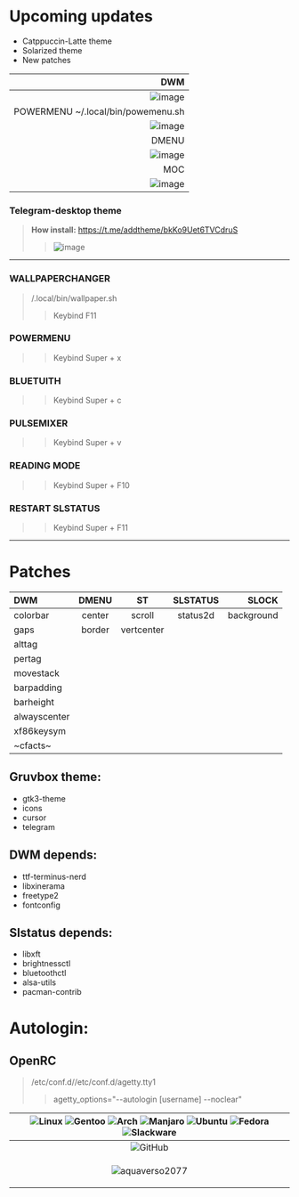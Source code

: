 # Upcoming updates
+ Catppuccin-Latte theme
+ Solarized theme
+ New patches

|DWM|
|--:|
|![image](https://github.com/user-attachments/assets/97fcde08-8e7e-4415-b84d-2d34566fb552)|
|POWERMENU ~/.local/bin/powemenu.sh|
|![image](https://github.com/user-attachments/assets/99100127-1a87-45d2-8dc5-0dc7be2070b7)|
|DMENU|
|![image](https://github.com/user-attachments/assets/068556ca-993d-4949-8ec6-09320e10fbb7)|
|MOC|
|![image](https://github.com/user-attachments/assets/b19e8418-1497-4316-be96-4234ab0c3b5c)|

### Telegram-desktop theme
>**How install:**
https://t.me/addtheme/bkKo9Uet6TVCdruS
>>![image](https://github.com/user-attachments/assets/0034e1c3-da0a-495b-abb7-3769537d288c)
---
### WALLPAPERCHANGER
>/.local/bin/wallpaper.sh
>> Keybind F11
### POWERMENU
>> Keybind Super + x
### BLUETUITH
>> Keybind Super + c
### PULSEMIXER
>> Keybind Super + v
### READING MODE
>> Keybind Super + F10
### RESTART SLSTATUS
>> Keybind Super + F11
---
# Patches
| DWM | DMENU | ST| SLSTATUS | SLOCK |
|:-- |:--:| :--:|  :--:| --:|
| colorbar | center    | scroll    | status2d | background |
| gaps | border | vertcenter |
| alttag | 
| pertag | 
| movestack |
| barpadding |
| barheight |
| alwayscenter |
| xf86keysym | 
| ~cfacts~ |
## Gruvbox theme:
+ gtk3-theme
+ icons
+ cursor
+ telegram

## DWM depends:
+ ttf-terminus-nerd
+ libxinerama
+ freetype2
+ fontconfig

## Slstatus depends:
+ libxft
+ brightnessctl
+ bluetoothctl
+ alsa-utils
+ pacman-contrib
# Autologin:
## OpenRC
>/etc/conf.d//etc/conf.d/agetty.tty1
>>agetty_options="--autologin [username] --noclear"

| ![Linux](https://img.shields.io/badge/Linux-FCC624?style=for-the-badge&logo=linux&logoColor=black) ![Gentoo](https://img.shields.io/badge/Gentoo-54487A?style=for-the-badge&logo=gentoo&logoColor=white) ![Arch](https://img.shields.io/badge/Arch%20Linux-1793D1?logo=arch-linux&logoColor=fff&style=for-the-badge) ![Manjaro](https://img.shields.io/badge/Manjaro-35BF5C?style=for-the-badge&logo=Manjaro&logoColor=white) ![Ubuntu](https://img.shields.io/badge/Ubuntu-E95420?style=for-the-badge&logo=ubuntu&logoColor=white) ![Fedora](https://img.shields.io/badge/Fedora-294172?style=for-the-badge&logo=fedora&logoColor=white) ![Slackware](https://img.shields.io/badge/-Slackware-%231357BD?style=for-the-badge&logo=slackware&logoColor=white) |
|:--:|
| ![GitHub](https://img.shields.io/badge/github-%23121011.svg?style=for-the-badge&logo=github&logoColor=white) |
| <p align="center"> <img src="https://komarev.com/ghpvc/?username=aquaverso2077&label=Profile%20views&color=0e75b6&style=flat" alt="aquaverso2077" /> </p> |
